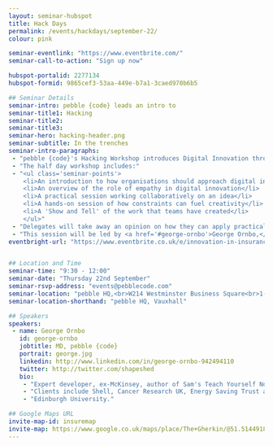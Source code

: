 ```yaml
---
layout: seminar-hubspot
title: Hack Days
permalink: /events/hackdays/september-22/
colour: pink

seminar-eventlink: "https://www.eventbrite.com/"
seminar-call-to-action: "Sign up now"

hubspot-portalid: 2277134
hubspot-formid: 9865cef3-53aa-449e-b7a1-3caed970b6b5

## Seminar Details
seminar-intro: pebble {code} leads an intro to
seminar-title1: Hacking
seminar-title2:
seminar-title3:
seminar-hero: hacking-header.png
seminar-subtitle: In the trenches
seminar-intro-paragraphs:
 - "pebble {code}'s Hacking Workshop introduces Digital Innovation through practical techniques that we use regularly with clients. Delegates will gain an understanding of the value of digital experimentation and the approach that organisations need to adopt for success."
 - "The half day workshop includes:"
 - "<ul class='seminar-points'>
    <li>An introduction to how organisations should approach digital innovation</li>
    <li>An overview of the role of empathy in digital innovation</li>
    <li>A practical session working collaboratively on an idea</li>
    <li>A hands-on session of how constraints can fuel creativity</li>
    <li>A 'Show and Tell' of the work that teams have created</li>
    </ul>"
 - "Delegates will take away an opinion on how they can apply practical innovation techniques to their organisation and how they can get buy-in from senior leadership. Attendees will also work collaboratively on an idea during the session."
 - "This session will be led by <a href='#george-ornbo'>George Ornbo,</a> Co-founder and Managing Director at pebble {code}."
eventbright-url: "https://www.eventbrite.co.uk/e/innovation-in-insurance-tickets-26147397570"


## Location and Time
seminar-time: "9:30 - 12:00"
seminar-date: "Thursday 22nd September"
seminar-rsvp-address: "events@pebblecode.com"
seminar-location: "pebble HQ,<br>W214 Westminster Business Square<br>1-45 Durham Street<br>London,<br>London<br>SE11 5JH"
seminar-location-shorthand: "pebble HQ, Vauxhall"

## Speakers
speakers:
 - name: George Ornbo
   id: george-ornbo
   jobtitle: MD, pebble {code}
   portrait: george.jpg
   linkedin: http://www.linkedin.com/in/george-ornbo-942494110
   twitter: http://twitter.com/shapeshed
   bio:
    - "Expert developer, ex-McKinsey, author of Sam's Teach Yourself Node.js in 24 hours and writes for Guardian on technology matters."
    - "Clients include Shell, Cancer Research UK, Energy Saving Trust and Prince's Trust."
    - "Edinburgh University."

## Google Maps URL
invite-map-id: insuremap
invite-map: https://www.google.co.uk/maps/place/The+Gherkin/@51.5144918,-0.0803065,15z/data=!4m2!3m1!1s0x0:0x5c81b8a1a822fda8?sa=X&ved=0ahUKEwjJzNP_lO3LAhWJ5xoKHcemB-IQ_BIIiwEwEQ
---
```

